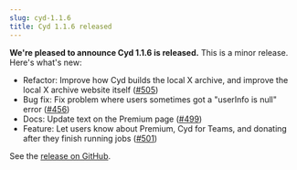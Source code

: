 ```yaml
---
slug: cyd-1.1.6
title: Cyd 1.1.6 released
---
```


**We're pleased to announce Cyd 1.1.6 is released.** This is a minor release. Here's what's new:

- Refactor: Improve how Cyd builds the local X archive, and improve the local X archive website itself ([#505](https://github.com/lockdown-systems/cyd/pull/505))
- Bug fix: Fix problem where users sometimes got a "userInfo is null" error ([#456](https://github.com/lockdown-systems/cyd/pull/503))
- Docs: Update text on the Premium page ([#499](https://github.com/lockdown-systems/cyd/pull/499))
- Feature: Let users know about Premium, Cyd for Teams, and donating after they finish running jobs ([#501](https://github.com/lockdown-systems/cyd/pull/501))

See the [release on GitHub](https://github.com/lockdown-systems/cyd/releases/tag/v1.1.6).

<!-- truncate -->
